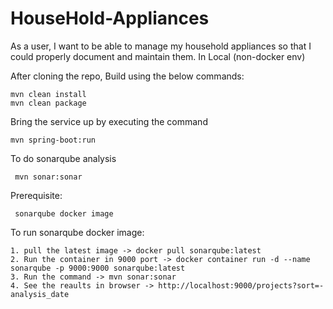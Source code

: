 # HouseHold-Appliances
As a user, I want to be able to manage my household appliances so that I could properly document and maintain them.
In Local (non-docker env)

After cloning the repo, Build using the below commands:

    mvn clean install
    mvn clean package

Bring the service up by executing the command

    mvn spring-boot:run

To do sonarqube analysis

     mvn sonar:sonar
     
Prerequisite:

     sonarqube docker image
     
To run sonarqube docker image:

    1. pull the latest image -> docker pull sonarqube:latest
    2. Run the container in 9000 port -> docker container run -d --name sonarqube -p 9000:9000 sonarqube:latest
    3. Run the command -> mvn sonar:sonar
    4. See the reaults in browser -> http://localhost:9000/projects?sort=-analysis_date